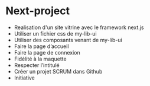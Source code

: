 # Next-project
- Realisation d'un site vitrine avec le framework next.js 
- Utiliser un fichier css de my-lib-ui
- Utiliser des composants venant de my-lib-ui 
- Faire la page d’accueil
- Faire la page de connexion
- Fidélité à la maquette
- Respecter l’intitulé
- Créer un projet SCRUM dans Github
- Initiative
